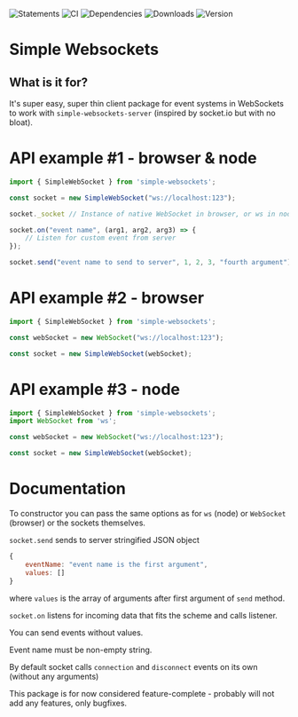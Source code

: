 ![Statements](https://img.shields.io/badge/Coverage-100%25-brightgreen.svg) 
![CI](https://img.shields.io/github/workflow/status/osztenkurden/simple-websockets/CI)
![Dependencies](https://img.shields.io/david/osztenkurden/simple-websockets)
![Downloads](https://img.shields.io/npm/dm/simple-websockets)
![Version](https://img.shields.io/npm/v/simple-websockets)
# Simple Websockets

## What is it for?
It's super easy, super thin client package for event systems in WebSockets to work with `simple-websockets-server` (inspired by socket.io but with no bloat).

# API example #1 - browser & node

```javascript
import { SimpleWebSocket } from 'simple-websockets';

const socket = new SimpleWebSocket("ws://localhost:123");

socket._socket // Instance of native WebSocket in browser, or ws in node

socket.on("event name", (arg1, arg2, arg3) => {
    // Listen for custom event from server
});

socket.send("event name to send to server", 1, 2, 3, "fourth argument");

```

# API example #2 - browser

```javascript
import { SimpleWebSocket } from 'simple-websockets';

const webSocket = new WebSocket("ws://localhost:123");

const socket = new SimpleWebSocket(webSocket);

```
# API example #3 - node

```javascript
import { SimpleWebSocket } from 'simple-websockets';
import WebSocket from 'ws';

const webSocket = new WebSocket("ws://localhost:123");

const socket = new SimpleWebSocket(webSocket);

```

# Documentation

To constructor you can pass the same options as for `ws` (node) or `WebSocket` (browser) or the sockets themselves.


`socket.send` sends to server stringified JSON object

```javascript
{
    eventName: "event name is the first argument",
    values: []
}
```

where `values` is the array of arguments after first argument of `send` method.

`socket.on` listens for incoming data that fits the scheme and calls listener.

You can send events without values.

Event name must be non-empty string.

By default socket calls `connection` and `disconnect` events on its own (without any arguments)

This package is for now considered feature-complete - probably will not add any features, only bugfixes.